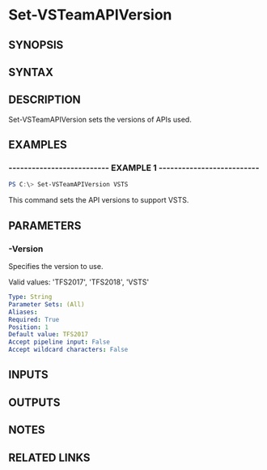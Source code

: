 <!-- #include "./common/header.md" -->

# Set-VSTeamAPIVersion

## SYNOPSIS

<!-- #include "./synopsis/Set-VSTeamAPIVersion.md" -->

## SYNTAX

## DESCRIPTION

Set-VSTeamAPIVersion sets the versions of APIs used.

## EXAMPLES

### -------------------------- EXAMPLE 1 --------------------------

```PowerShell
PS C:\> Set-VSTeamAPIVersion VSTS
```

This command sets the API versions to support VSTS.

## PARAMETERS

### -Version

Specifies the version to use.

Valid values: 'TFS2017', 'TFS2018', 'VSTS'

```yaml
Type: String
Parameter Sets: (All)
Aliases:
Required: True
Position: 1
Default value: TFS2017
Accept pipeline input: False
Accept wildcard characters: False
```

<!-- #include "./params/force.md" -->

## INPUTS

## OUTPUTS

## NOTES

## RELATED LINKS